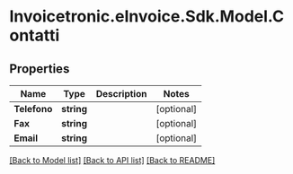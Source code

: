 # Invoicetronic.eInvoice.Sdk.Model.Contatti

## Properties

Name | Type | Description | Notes
------------ | ------------- | ------------- | -------------
**Telefono** | **string** |  | [optional] 
**Fax** | **string** |  | [optional] 
**Email** | **string** |  | [optional] 

[[Back to Model list]](../README.md#documentation-for-models) [[Back to API list]](../README.md#documentation-for-api-endpoints) [[Back to README]](../README.md)

